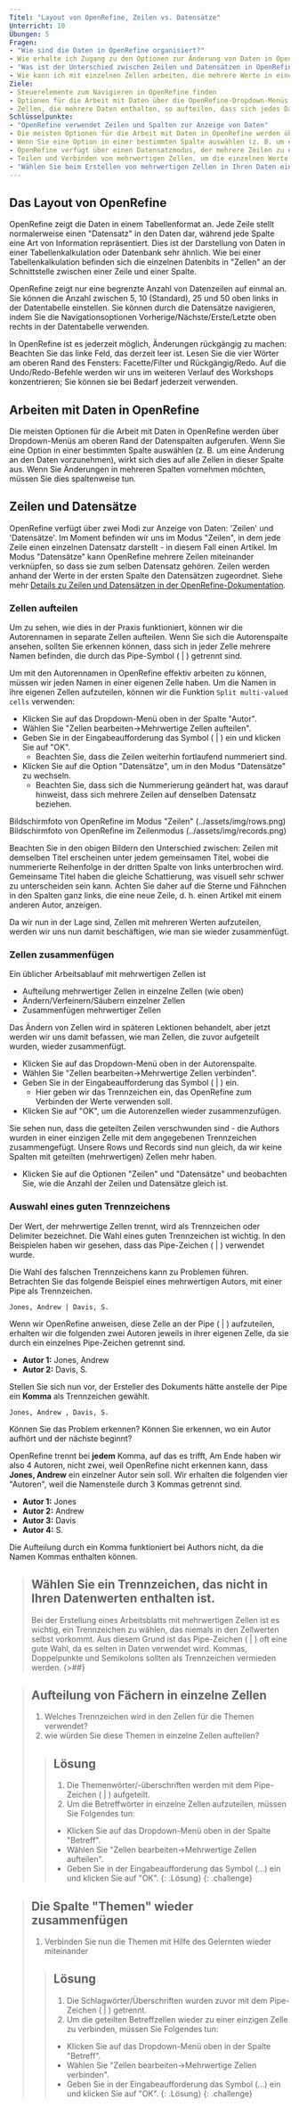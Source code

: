 ```yaml
---
Titel: "Layout von OpenRefine, Zeilen vs. Datensätze"
Unterricht: 10
Übungen: 5
Fragen:
- "Wie sind die Daten in OpenRefine organisiert?"
- Wie erhalte ich Zugang zu den Optionen zur Änderung von Daten in OpenRefine?
- "Was ist der Unterschied zwischen Zeilen und Datensätzen in OpenRefine?"
- Wie kann ich mit einzelnen Zellen arbeiten, die mehrere Werte in einer Liste enthalten?
Ziele:
- Steuerelemente zum Navigieren in OpenRefine finden
- Optionen für die Arbeit mit Daten über die OpenRefine-Dropdown-Menüs finden
- Zellen, die mehrere Daten enthalten, so aufteilen, dass sich jedes Datenelement in einer eigenen Zelle befindet
Schlüsselpunkte:
- "OpenRefine verwendet Zeilen und Spalten zur Anzeige von Daten"
- Die meisten Optionen für die Arbeit mit Daten in OpenRefine werden über ein Dropdown-Menü am oberen Rand einer Datenspalte aufgerufen.
- Wenn Sie eine Option in einer bestimmten Spalte auswählen (z. B. um eine Änderung an den Daten vorzunehmen), wirkt sich dies auf alle Zellen in dieser Spalte aus.
- OpenRefine verfügt über einen Datensatzmodus, der mehrere Zeilen zu einem einzigen Datensatz zusammenfasst.
- Teilen und Verbinden von mehrwertigen Zellen, um die einzelnen Werte darin zu ändern.
- "Wählen Sie beim Erstellen von mehrwertigen Zellen in Ihren Daten ein Trennzeichen, das nicht in den Datenwerten erscheint"
---
```


## Das Layout von OpenRefine
OpenRefine zeigt die Daten in einem Tabellenformat an. Jede Zeile stellt normalerweise einen "Datensatz" in den Daten dar, während jede Spalte eine Art von Information repräsentiert. Dies ist der Darstellung von Daten in einer Tabellenkalkulation oder Datenbank sehr ähnlich. Wie bei einer Tabellenkalkulation befinden sich die einzelnen Datenbits in "Zellen" an der Schnittstelle zwischen einer Zeile und einer Spalte.

OpenRefine zeigt nur eine begrenzte Anzahl von Datenzeilen auf einmal an. Sie können die Anzahl zwischen 5, 10 (Standard), 25 und 50 oben links in der Datentabelle einstellen. Sie können durch die Datensätze navigieren, indem Sie die Navigationsoptionen Vorherige/Nächste/Erste/Letzte oben rechts in der Datentabelle verwenden.

In OpenRefine ist es jederzeit möglich, Änderungen rückgängig zu machen: Beachten Sie das linke Feld, das derzeit leer ist. Lesen Sie die vier Wörter am oberen Rand des Fensters:
Facette/Filter und Rückgängig/Redo.  Auf die Undo/Redo-Befehle werden wir uns im weiteren Verlauf des Workshops konzentrieren; Sie können sie bei Bedarf jederzeit verwenden. 

## Arbeiten mit Daten in OpenRefine
Die meisten Optionen für die Arbeit mit Daten in OpenRefine werden über Dropdown-Menüs am oberen Rand der Datenspalten aufgerufen. Wenn Sie eine Option in einer bestimmten Spalte auswählen (z. B. um eine Änderung an den Daten vorzunehmen), wirkt sich dies auf alle Zellen in dieser Spalte aus. Wenn Sie Änderungen in mehreren Spalten vornehmen möchten, müssen Sie dies spaltenweise tun.

## Zeilen und Datensätze
OpenRefine verfügt über zwei Modi zur Anzeige von Daten: 'Zeilen' und 'Datensätze'. Im Moment befinden wir uns im Modus "Zeilen", in dem jede Zeile einen einzelnen Datensatz darstellt - in diesem Fall einen Artikel. Im Modus "Datensätze" kann OpenRefine mehrere Zeilen miteinander verknüpfen, so dass sie zum selben Datensatz gehören. Zeilen werden anhand der Werte in der ersten Spalte den Datensätzen zugeordnet. Siehe mehr [Details zu Zeilen und Datensätzen in der OpenRefine-Dokumentation](https://docs.openrefine.org/manual/exploring#rows-vs-records).

### Zellen aufteilen

Um zu sehen, wie dies in der Praxis funktioniert, können wir die Autorennamen in separate Zellen aufteilen. Wenn Sie sich die Autorenspalte ansehen, sollten Sie erkennen können, dass sich in jeder Zelle mehrere Namen befinden, die durch das Pipe-Symbol ( \| ) getrennt sind.

Um mit den Autorennamen in OpenRefine effektiv arbeiten zu können, müssen wir jeden Namen in einer eigenen Zelle haben. Um die Namen in ihre eigenen Zellen aufzuteilen, können wir die Funktion `Split multi-valued cells` verwenden:

* Klicken Sie auf das Dropdown-Menü oben in der Spalte "Autor".
* Wählen Sie "Zellen bearbeiten->Mehrwertige Zellen aufteilen".
* Geben Sie in der Eingabeaufforderung das Symbol ( \| ) ein und klicken Sie auf "OK".
    * Beachten Sie, dass die Zeilen weiterhin fortlaufend nummeriert sind.
* Klicken Sie auf die Option "Datensätze", um in den Modus "Datensätze" zu wechseln.
    * Beachten Sie, dass sich die Nummerierung geändert hat, was darauf hinweist, dass sich mehrere Zeilen auf denselben Datensatz beziehen.

 Bildschirmfoto von OpenRefine im Modus "Zeilen" (../assets/img/rows.png)
 Bildschirmfoto von OpenRefine im Zeilenmodus (../assets/img/records.png)

Beachten Sie in den obigen Bildern den Unterschied zwischen: Zeilen mit demselben Titel erscheinen unter jedem gemeinsamen Titel, wobei die nummerierte Reihenfolge in der dritten Spalte von links unterbrochen wird. Gemeinsame Titel haben die gleiche Schattierung, was visuell sehr schwer zu unterscheiden sein kann. Achten Sie daher auf die Sterne und Fähnchen in den Spalten ganz links, die eine neue Zeile, d. h. einen Artikel mit einem anderen Autor, anzeigen.

Da wir nun in der Lage sind, Zellen mit mehreren Werten aufzuteilen, werden wir uns nun damit beschäftigen, wie man sie wieder zusammenfügt.

### Zellen zusammenfügen

Ein üblicher Arbeitsablauf mit mehrwertigen Zellen ist

- Aufteilung mehrwertiger Zellen in einzelne Zellen (wie oben)
- Ändern/Verfeinern/Säubern einzelner Zellen
- Zusammenfügen mehrwertiger Zellen

Das Ändern von Zellen wird in späteren Lektionen behandelt, aber jetzt werden wir uns damit befassen, wie man Zellen, die zuvor aufgeteilt wurden, wieder zusammenfügt.

* Klicken Sie auf das Dropdown-Menü oben in der Autorenspalte.
* Wählen Sie "Zellen bearbeiten->Mehrwertige Zellen verbinden".
* Geben Sie in der Eingabeaufforderung das Symbol ( \| ) ein.
    * Hier geben wir das Trennzeichen ein, das OpenRefine zum Verbinden der Werte verwenden soll.
* Klicken Sie auf "OK", um die Autorenzellen wieder zusammenzufügen.

Sie sehen nun, dass die geteilten Zeilen verschwunden sind - die Authors wurden in einer einzigen Zelle mit dem angegebenen Trennzeichen zusammengefügt. Unsere Rows und
Records sind nun gleich, da wir keine Spalten mit geteilten (mehrwertigen) Zellen mehr haben.

* Klicken Sie auf die Optionen "Zeilen" und "Datensätze" und beobachten Sie, wie die Anzahl der Zeilen und Datensätze gleich ist.

### Auswahl eines guten Trennzeichens

Der Wert, der mehrwertige Zellen trennt, wird als Trennzeichen oder Delimiter bezeichnet. Die Wahl eines guten
Trennzeichen ist wichtig. In den Beispielen haben wir gesehen, dass das Pipe-Zeichen ( \| ) verwendet wurde.

Die Wahl des falschen Trennzeichens kann zu Problemen führen. Betrachten Sie das folgende Beispiel eines mehrwertigen Autors,
mit einer Pipe als Trennzeichen.
```
Jones, Andrew | Davis, S.
```

Wenn wir OpenRefine anweisen, diese Zelle an der Pipe ( \| ) aufzuteilen, erhalten wir die folgenden zwei Autoren jeweils in ihrer eigenen Zelle, da sie durch ein einzelnes Pipe-Zeichen getrennt sind.

- **Autor 1:** Jones, Andrew
- **Autor 2:** Davis, S.

Stellen Sie sich nun vor, der Ersteller des Dokuments hätte anstelle der Pipe ein **Komma** als Trennzeichen gewählt.

```
Jones, Andrew , Davis, S.
```

Können Sie das Problem erkennen? Können Sie erkennen, wo ein Autor aufhört und der nächste beginnt?  

OpenRefine trennt bei **jedem** Komma, auf das es trifft,
Am Ende haben wir also 4 Autoren, nicht zwei, weil OpenRefine nicht erkennen kann, dass **Jones, Andrew** ein einzelner Autor sein soll. Wir erhalten
die folgenden vier "Autoren", weil die Namensteile durch 3 Kommas getrennt sind.

- **Autor 1:** Jones
- **Autor 2:** Andrew
- **Autor 3:** Davis
- **Autor 4:** S.

Die Aufteilung durch ein Komma funktioniert bei Authors nicht, da die Namen Kommas enthalten können.

> ## Wählen Sie ein Trennzeichen, das nicht in Ihren Datenwerten enthalten ist.
>
> Bei der Erstellung eines Arbeitsblatts mit mehrwertigen Zellen ist es wichtig, ein Trennzeichen zu wählen, das niemals in
> den Zellwerten selbst vorkommt. Aus diesem Grund ist das Pipe-Zeichen ( \| ) oft eine gute Wahl, da es
> selten in Daten verwendet wird. Kommas, Doppelpunkte und Semikolons sollten als Trennzeichen vermieden werden.
{>##}

>## Aufteilung von Fächern in einzelne Zellen
>
>1. Welches Trennzeichen wird in den Zellen für die Themen verwendet?
>2. wie würden Sie diese Themen in einzelne Zellen aufteilen?
>
> > ## Lösung
> > 1. Die Themenwörter/-überschriften werden mit dem Pipe-Zeichen ( \| ) aufgeteilt.
> > 2. Um die Betreffwörter in einzelne Zellen aufzuteilen, müssen Sie Folgendes tun:
> > * Klicken Sie auf das Dropdown-Menü oben in der Spalte "Betreff".
> > * Wählen Sie "Zellen bearbeiten->Mehrwertige Zellen aufteilen".
> > * Geben Sie in der Eingabeaufforderung das Symbol (...) ein und klicken Sie auf "OK".
> {: .Lösung}
{: .challenge}

>## Die Spalte "Themen" wieder zusammenfügen
>
>1. Verbinden Sie nun die Themen mit Hilfe des Gelernten wieder miteinander
>
> > ## Lösung
> > 1. Die Schlagwörter/Überschriften wurden zuvor mit dem Pipe-Zeichen ( \| ) getrennt.
> > 2. Um die geteilten Betreffzellen wieder zu einer einzigen Zelle zu verbinden, müssen Sie Folgendes tun:
> > * Klicken Sie auf das Dropdown-Menü oben in der Spalte "Betreff".
> > * Wählen Sie "Zellen bearbeiten->Mehrwertige Zellen verbinden".
> > * Geben Sie in der Eingabeaufforderung das Symbol (...) ein und klicken Sie auf "OK".
> {: .Lösung}
{: .challenge}
